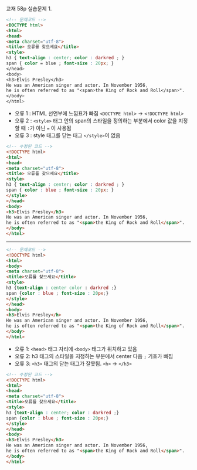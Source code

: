 교재 58p 실습문제
1.
```html
<!-- 문제코드 -->
<DOCTYPE html> 
<html> 
<head> 
<meta charset="utf-8"> 
<title> 오류를 찾으세요</title> 
<style> 
h3 { text-align : center; color : darkred ; } 
span { color = blue ; font-size : 20px; } 
</head> 
<body> 
<h3>Elvis Presley</h3> 
He was an American singer and actor. In November 1956, 
he is often referred to as "<span>the King of Rock and Roll</span>". 
</body> 
</html>
```

* 오류 1 : HTML 선언부에 느낌표가 빠짐 `<DOCTYPE html>` -> `<!DOCTYPE html>`
* 오류 2  : `<style>` 태그 안의 span의 스타일을 정의하는 부분에서 color 값을 지정할 때 `:`가 아닌 `=` 이 사용됨
* 오류 3 : style 태그를 닫는 태그 `</style>`이 없음

```html
<!-- 수정된 코드 -->
<!DOCTYPE html> 
<html> 
<head> 
<meta charset="utf-8"> 
<title> 오류를 찾으세요</title> 
<style> 
h3 { text-align : center; color : darkred ; } 
span { color : blue ; font-size : 20px; } 
</style>
</head> 
<body> 
<h3>Elvis Presley</h3> 
He was an American singer and actor. In November 1956, 
he is often referred to as "<span>the King of Rock and Roll</span>". 
</body> 
</html>
```

---

```html
<!-- 문제코드 -->
<!DOCTYPE html> 
<html> 
<body> 
<meta charset="utf-8"> 
<title>오류를 찾으세요</title> 
<style> 
h3 {text-align : center color : darkred ;} 
span {color : blue ; font-size : 20px;} 
</style> 
</head> 
<body> 
<h3>Elvis Presley</h> 
He was an American singer and actor. In November 1956, 
he is often referred to as "<span>the King of Rock and Roll</span>". 
</body> 
</html>
```

* 오류 1: `<head>` 태그 자리에 `<body>` 태그가 위치하고 있음
* 오류 2: h3 태그의 스타일을 지정하는 부분에서 center 다음 `;` 기호가 빠짐
* 오류 3: `<h3>` 태그의 닫는 태그가 잘못됨. `<h>` -> `</h3>`

```html
<!-- 수정된 코드 -->
<!DOCTYPE html> 
<html> 
<head> 
<meta charset="utf-8"> 
<title>오류를 찾으세요</title> 
<style> 
h3 {text-align : center; color : darkred ;} 
span {color : blue ; font-size : 20px;} 
</style> 
</head> 
<body> 
<h3>Elvis Presley</h3> 
He was an American singer and actor. In November 1956, 
he is often referred to as "<span>the King of Rock and Roll</span>". 
</body> 
</html>
```
